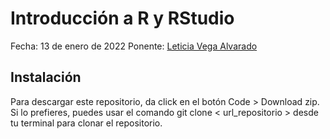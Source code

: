 # Introducción a R y RStudio

Fecha: 13 de enero de 2022
Ponente: [Leticia Vega Alvarado](https://twitter.com/Leticia81185924)

## Instalación

Para descargar este repositorio, da click en el botón Code > Download zip. Si lo prefieres, puedes usar el comando git clone < url_repositorio > desde tu terminal para clonar el repositorio.
